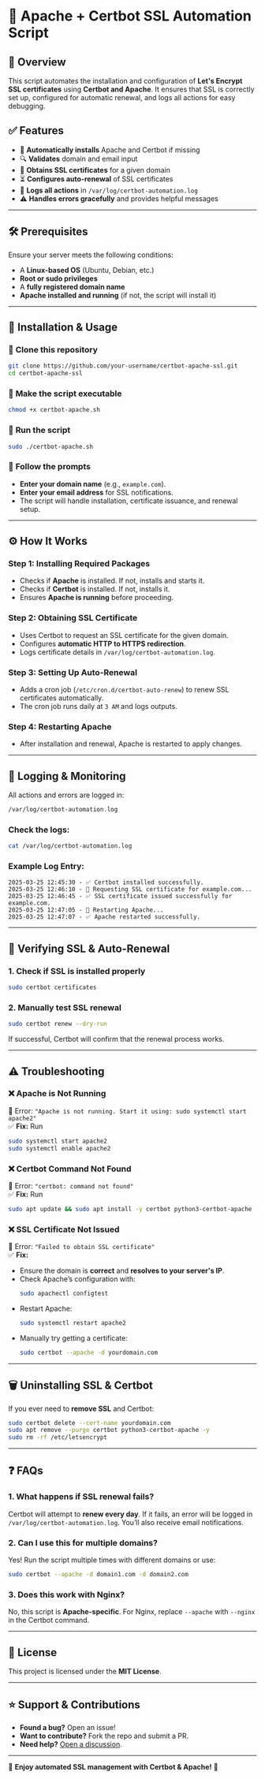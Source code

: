 # 🚀 Apache + Certbot SSL Automation Script

## 📌 Overview
This script automates the installation and configuration of **Let's Encrypt SSL certificates** using **Certbot and Apache**. It ensures that SSL is correctly set up, configured for automatic renewal, and logs all actions for easy debugging.  

## ✅ Features
- 🔄 **Automatically installs** Apache and Certbot if missing  
- 🔍 **Validates** domain and email input  
- 🔑 **Obtains SSL certificates** for a given domain  
- ⏳ **Configures auto-renewal** of SSL certificates  
- 📝 **Logs all actions** in `/var/log/certbot-automation.log`  
- ⚠️ **Handles errors gracefully** and provides helpful messages  

---

## 🛠️ Prerequisites
Ensure your server meets the following conditions:  
- A **Linux-based OS** (Ubuntu, Debian, etc.)  
- **Root or sudo privileges**  
- A **fully registered domain name**  
- **Apache installed and running** (if not, the script will install it)  

---

## 💅 Installation & Usage
### 🔹 **Clone this repository**
```bash
git clone https://github.com/your-username/certbot-apache-ssl.git
cd certbot-apache-ssl
```
### 🔹 **Make the script executable**
```bash
chmod +x certbot-apache.sh
```
### 🔹 **Run the script**
```bash
sudo ./certbot-apache.sh
```
### 🔹 **Follow the prompts**
- **Enter your domain name** (e.g., `example.com`).  
- **Enter your email address** for SSL notifications.  
- The script will handle installation, certificate issuance, and renewal setup.  

---

## ⚙️ How It Works  
### **Step 1: Installing Required Packages**  
- Checks if **Apache** is installed. If not, installs and starts it.  
- Checks if **Certbot** is installed. If not, installs it.  
- Ensures **Apache is running** before proceeding.  

### **Step 2: Obtaining SSL Certificate**  
- Uses Certbot to request an SSL certificate for the given domain.  
- Configures **automatic HTTP to HTTPS redirection**.  
- Logs certificate details in `/var/log/certbot-automation.log`.  

### **Step 3: Setting Up Auto-Renewal**  
- Adds a cron job (`/etc/cron.d/certbot-auto-renew`) to renew SSL certificates automatically.  
- The cron job runs daily at `3 AM` and logs outputs.  

### **Step 4: Restarting Apache**  
- After installation and renewal, Apache is restarted to apply changes.  

---

## 📄 Logging & Monitoring  
All actions and errors are logged in:  
```bash
/var/log/certbot-automation.log
```
### **Check the logs:**  
```bash
cat /var/log/certbot-automation.log
```
### **Example Log Entry:**  
```
2025-03-25 12:45:30 - ✅ Certbot installed successfully.
2025-03-25 12:46:10 - 📝 Requesting SSL certificate for example.com...
2025-03-25 12:46:45 - ✅ SSL certificate issued successfully for example.com.
2025-03-25 12:47:05 - 🔄 Restarting Apache...
2025-03-25 12:47:07 - ✅ Apache restarted successfully.
```

---

## 🔄 Verifying SSL & Auto-Renewal  
### **1. Check if SSL is installed properly**  
```bash
sudo certbot certificates
```
### **2. Manually test SSL renewal**  
```bash
sudo certbot renew --dry-run
```
If successful, Certbot will confirm that the renewal process works.  

---

## ⚠️ Troubleshooting  
### ❌ **Apache is Not Running**  
🔴 Error: `"Apache is not running. Start it using: sudo systemctl start apache2"`  
✅ **Fix:** Run  
```bash
sudo systemctl start apache2
sudo systemctl enable apache2
```

### ❌ **Certbot Command Not Found**  
🔴 Error: `"certbot: command not found"`  
✅ **Fix:** Run  
```bash
sudo apt update && sudo apt install -y certbot python3-certbot-apache
```

### ❌ **SSL Certificate Not Issued**  
🔴 Error: `"Failed to obtain SSL certificate"`  
✅ **Fix:**  
- Ensure the domain is **correct** and **resolves to your server's IP**.  
- Check Apache’s configuration with:  
  ```bash
  sudo apachectl configtest
  ```
- Restart Apache:  
  ```bash
  sudo systemctl restart apache2
  ```
- Manually try getting a certificate:  
  ```bash
  sudo certbot --apache -d yourdomain.com
  ```

---

## 🗑️ Uninstalling SSL & Certbot  
If you ever need to **remove SSL** and Certbot:  
```bash
sudo certbot delete --cert-name yourdomain.com
sudo apt remove --purge certbot python3-certbot-apache -y
sudo rm -rf /etc/letsencrypt
```

---

## ❓ FAQs  
### **1. What happens if SSL renewal fails?**  
Certbot will attempt to **renew every day**. If it fails, an error will be logged in `/var/log/certbot-automation.log`. You’ll also receive email notifications.  

### **2. Can I use this for multiple domains?**  
Yes! Run the script multiple times with different domains or use:  
```bash
sudo certbot --apache -d domain1.com -d domain2.com
```

### **3. Does this work with Nginx?**  
No, this script is **Apache-specific**. For Nginx, replace `--apache` with `--nginx` in the Certbot command.  

---

## 📝 License  
This project is licensed under the **MIT License**.  

---

## ⭐ Support & Contributions  
- **Found a bug?** Open an issue!  
- **Want to contribute?** Fork the repo and submit a PR.  
- **Need help?** [Open a discussion](https://github.com/your-username/certbot-apache-ssl/discussions).  

---

🎉 **Enjoy automated SSL management with Certbot & Apache!** 🚀  
